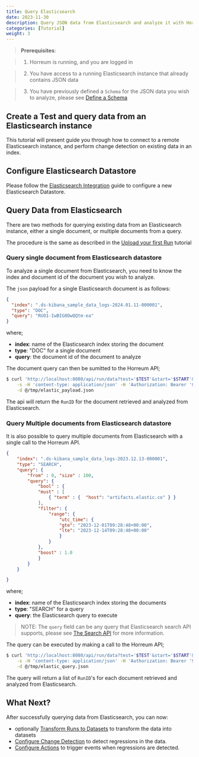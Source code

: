 ```yaml
---
title: Query Elasticsearch 
date: 2023-11-30
description: Query JSON data from Elasticsearch and analyze it with Horreum
categories: [Tutorial]
weight: 3
---
```


> **Prerequisites**: 

> 1. Horreum is running, and you are logged in

> 2. You have access to a running Elasticsearch instance that already contains JSON data

> 3. You have previously defined a `Schema` for the JSON data you wish to analyze, please see [Define a Schema](/docs/tasks/define-schema-and-views/) 

## Create a Test and query data from an Elasticsearch instance

This tutorial will present guide you through how to connect to a remote Elasticsearch instance, and perform change detection on existing data in an index.

## Configure Elasticsearch Datastore

Please follow the [Elasticsearch Integration](/docs/integrations/elasticsearch/) guide to configure a new Elasticsearch Datastore. 

## Query Data from Elasticsearch

There are two methods for querying existing data from an Elasticsearch instance, either a single document, or multiple documents from a query.

The procedure is the same as described in the [Upload your first Run](/docs/tutorials/create-test-run/) tutorial

### Query single document from Elasticsearch datastore

To analyze a single document from Elasticsearch, you need to know the index and document id of the document you wish to analyze.

The `json` payload for a single Elasticsearch document is as follows:

```json
{
  "index": ".ds-kibana_sample_data_logs-2024.01.11-000001",
  "type": "DOC",
  "query": "RUO1-IwBIG0DwQQtm-ea"
}
```

where;

- **index**: name of the Elasticsearch index storing the document
- **type**: "DOC" for a single document
- **query**: the document id of the document to analyze

The document query can then be sumitted to the Horreum API;

```bash 
$ curl 'http://localhost:8080/api/run/data?test='$TEST'&start='$START'&stop='$STOP'&owner='$OWNER'&access='$ACCESS \
    -s -H 'content-type: application/json' -H 'Authorization: Bearer '$TOKEN \
    -d @/tmp/elastic_payload.json
```

The api will return the `RunID` for the document retrieved and analyzed from Elasticsearch. 

### Query Multiple documents from Elasticsearch datastore

It is also possible to query multiple documents from Elasticsearch with a single call to the Horreum API.

```json
{ 
    "index": ".ds-kibana_sample_data_logs-2023.12.13-000001",
    "type": "SEARCH",
    "query": {
        "from" : 0, "size" : 100,
        "query": {
            "bool" : {
            "must" : [
                { "term" : {  "host": "artifacts.elastic.co" } }
            ],
            "filter": {
                "range": {
                    "utc_time": {
                    "gte": "2023-12-01T09:28:48+00:00",
                    "lte": "2023-12-14T09:28:48+00:00"
                    }
                }
            },
            "boost" : 1.0
            }
        }
    }

}
```

where;

- **index**: name of the Elasticsearch index storing the documents
- **type**: "SEARCH" for a query
- **query**: the Elasticsearch query to execute

> NOTE: The `query` field can be any query that Elasticsearch search API supports, please see [The Search API](https://www.elastic.co/guide/en/elasticsearch/reference/current/search-your-data.html) for more information. 

The query can be executed by making a call to the Horreum API;

```bash
$ curl 'http://localhost:8080/api/run/data?test='$TEST'&start='$START'&stop='$STOP'&owner='$OWNER'&access='$ACCESS \
    -s -H 'content-type: application/json' -H 'Authorization: Bearer '$TOKEN \
    -d @/tmp/elastic_query.json
```

The query will return a list of `RunID`'s for each document retrieved and analyzed from Elasticsearch.

## What Next?

After successfully querying data from Elasticsearch, you can now:
- optionally [Transform Runs to Datasets](/docs/tasks/trasnform-runs-to-datasets/) to transform the data into datasets
- [Configure Change Detection](/docs/tasks/configure-change-detection/) to detect regressions in the data.
- [Configure Actions](/docs/tasks/configure-actions/) to trigger events when regressions are detected.